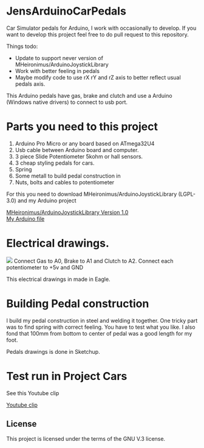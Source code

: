# JensArduinoCarPedals

Car Simulator pedals for Arduino, I work with occasionally to develop.
If you want to develop this project feel free to do pull request to this repository.

Things todo:
* Update to support never version of MHeironimus/ArduinoJoystickLibrary
* Work with better feeling in pedals
* Maybe modify code to use rX rY and rZ axis to better reflect usual pedals axis.

This Arduino pedals have gas, brake and clutch and use a Arduino (Windows native drivers) to connect to usb port.


# Parts you need to this project

1. Arduino Pro Micro or any board based on ATmega32U4
2. Usb cable between Arduino board and computer.
3. 3 piece Slide Potentiometer 5kohm or hall sensors.
4. 3 cheap styling pedals for cars.
5. Spring
6. Some metall to build pedal construction in
7. Nuts, bolts and cables to potentiometer


For this you need to download MHeironimus/ArduinoJoystickLibrary (LGPL-3.0) and my Arduino project


<A HREF="https://github.com/MHeironimus/ArduinoJoystickLibrary">MHeironimus/ArduinoJoystickLibrary Version 1.0</A><br>
<A HREF="https://github.com/jensws80/JensArduinoCarPedals">My Arduino file</A>

# Electrical drawings.
<IMG SRC="https://github.com/jensws80/JensArduinoCarPedals/blob/master/electricalDrawings.jpg?raw=true"></A>
Connect Gas to A0, Brake to A1 and Clutch to A2. Connect each potentiometer to +5v and GND


This electrical drawings in made in Eagle.


# Building Pedal construction


I build my pedal construction in steel and welding it together. One tricky part was to find spring with correct feeling. You have to test what you like. I also fond that 100mm from bottom to center of pedal was a good length for my foot.

Pedals drawings is done in Sketchup.

# Test run in Project Cars

See this Youtube clip

<A href="https://www.youtube.com/embed/U09LJFdwUUU">Youtube clip</A>


## License
This project is licensed under the terms of the GNU V.3 license.
